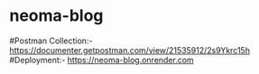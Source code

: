 # neoma-blog
 
#Postman Collection:- https://documenter.getpostman.com/view/21535912/2s9Ykrc15h
#Deployment:- https://neoma-blog.onrender.com

